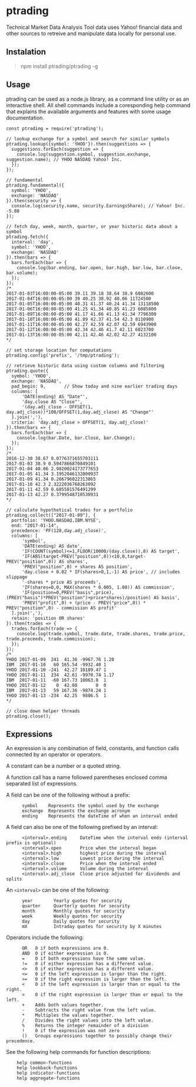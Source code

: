 # ptrading
Technical Market Data Analysis Tool data uses Yahoo! financial data and other
sources to retreive and manipulate data locally for personal use.

## Instalation

> npm install ptrading/ptrading -g

## Usage

ptrading can be used as a node.js library, as a command line utility or as an interactive shell. All shell commands include a coresponding help command that explains the available arguments and features with some usage documentation.

```
const ptrading = require('ptrading');

// lookup exchange for a symbol and search for similar symbols
ptrading.lookup({symbol: 'YHOO'}).then(suggestions => {
  suggestions.forEach(suggestion => {
    console.log(suggestion.symbol, suggestion.exchange, suggestion.name); // YHOO NASDAQ Yahoo! Inc.
  });
});

// fundamental
ptrading.fundamental({
  symbol: 'YHOO',
  exchange: 'NASDAQ'
}).then(security => {
  console.log(security.name, security.EarningsShare); // Yahoo! Inc. -5.08
});

// fetch day, week, month, quarter, or year historic data about a symbol
ptrading.fetch({
  interval: 'day',
  symbol: 'YHOO',
  exchange: 'NASDAQ'
}).then(bars => {
  bars.forEach(bar => {
    console.log(bar.ending, bar.open, bar.high, bar.low, bar.close, bar.volume);
  });
});
/*
2017-01-03T16:00:00-05:00 39.11 39.18 38.64 38.9 6082600
2017-01-04T16:00:00-05:00 39 40.25 38.92 40.06 11724500
2017-01-05T16:00:00-05:00 40.31 41.37 40.24 41.34 13118500
2017-01-06T16:00:00-05:00 41.25 41.34 40.85 41.23 6085800
2017-01-09T16:00:00-05:00 41.17 41.66 41.13 41.34 7796300
2017-01-10T16:00:00-05:00 41.89 42.37 41.54 42.3 8110900
2017-01-11T16:00:00-05:00 42.27 42.59 42.07 42.59 6943900
2017-01-12T16:00:00-05:00 42.34 42.46 41.7 42.11 6023700
2017-01-13T16:00:00-05:00 42.11 42.46 42.02 42.27 4132100
*/

// set storage location for computations
ptrading.config('prefix', '/tmp/ptrading');

// retrieve historic data using custom columns and filtering
ptrading.quote({
  symbol: 'YHOO',
  exchange: 'NASDAQ',
  pad_begin: 9,       // Show today and nine earlier trading days
  columns: [
      'DATE(ending) AS "Date"',
      'day.close AS "Close"',
      '(day.adj_close - OFFSET(1, day.adj_close))*100/OFFSET(1,day.adj_close) AS "Change"'
  ].join(','),
  criteria: 'day.adj_close > OFFSET(1, day.adj_close)'
}).then(bars => {
  bars.forEach(bar => {
    console.log(bar.Date, bar.Close, bar.Change);
  });
});
/*
2016-12-30 38.67 0.0776371655703111
2017-01-03 38.9 0.5947866870849101
2017-01-04 40.06 2.9820024173777653
2017-01-05 41.34 3.1952046132000937
2017-01-09 41.34 0.266796022313865
2017-01-10 42.3 2.3222036768263092
2017-01-11 42.59 0.685581576491299
2017-01-13 42.27 0.3799548710530931
*/

// calculate hypothetical trades for a portfolio
ptrading.collect(["2017-01-09"], {
  portfolio: 'YHOO.NASDAQ,IBM.NYSE',
  end: "2017-01-14",
  precedence: 'PF(120,day.adj_close)',
  columns: [
      'symbol',
      'DATE(ending) AS date',
      'IF(COUNT(symbol)<=1,FLOOR(10000/(day.close)),0) AS target',
      'IF(ABS(target-PREV("position",0))<10,0,target-PREV("position",0)) AS shares',
      'PREV("position",0) + shares AS position',
      'day.close + 0.02 * IF(shares>0,1,-1) AS price', // includes slippage
      '-shares * price AS proceeds',
      'IF(shares=0,0, MAX(shares * 0.005, 1.00)) AS commission',
      'IF(position=0,PREV("basis",price),(PREV("basis")*PREV("position")+price*shares)/position) AS basis',
      'PREV("profit",0) + (price - PREV("price",0)) * PREV("position",0) - commission AS profit'
  ].join(','),
  retain: 'position OR shares'
}).then(trades => {
  trades.forEach(trade => {
    console.log(trade.symbol, trade.date, trade.shares, trade.price, trade.proceeds, trade.commission);
  });
});
/*
YHOO 2017-01-09  241  41.36 -9967.76 1.20
IBM  2017-01-10   60 165.54 -9932.40 1
YHOO 2017-01-10 -241  42.27 10189.47 1
YHOO 2017-01-11  234  42.61 -9970.74 1.17
IBM  2017-01-11  -60 167.73 10063.8  1
YHOO 2017-01-12    0  42.08       0  0
IBM  2017-01-13   59 167.36 -9874.24 1
YHOO 2017-01-13 -234  42.25  9886.5  1
*/

// close down helper threads
ptrading.close();
```

## Expressions ##
An expression is any combination of field, constants, and function calls connected by an operator or operators.

A constant can be a number or a quoted string.

A function call has a name followed parentheses enclosed comma separated list of expressions.

A field can be one of the following without a prefix:

```
      symbol    Represents the symbol used by the exchange
      exchange  Represents the exchange acronym
      ending    Represents the dateTime of when an interval ended
```
A field can also be one of the following prefixed by an interval:

```
      <interval>.ending     DateTime when the interval ends (interval prefix is optional)
      <interval>.open       Price when the interval began
      <interval>.high       highest price during the interval
      <interval>.low        Lowest price during the interval
      <interval>.close      Price when the interval ended
      <interval>.volume     Volume during the interval
      <interval>.adj_close  Close price adjusted for dividends and splits
```
An `<interval>` can be one of the following:

```
      year        Yearly quotes for security
      quarter     Quarterly quotes for security
      month       Monthly quotes for security
      week        Weekly quotes for security
      day         Daily quotes for security
      mX          Intraday quotes for security by X minutes
```
Operators include the following:

```
      OR   0 if both expressions are 0.
      AND  0 if either expression is 0.
      =    0 if both expressions have the same value.
      !=   0 if either expression has a different value.
      <>   0 if either expression has a different value.
      <=   0 if the left expression is larger than the right.
      >=   0 if the right expression is larger than the left.
      <    0 if the left expression is larger than or equal to the right.
      >    0 if the right expression is larger than or equal to the left.
      +    Adds both values together.
      -    Subtracts the right value from the left value.
      *    Multiples the values together.
      /    Divides the right values into the left value.
      %    Returns the integer remainder of a division
      !    0 if the expression was not zero
      ()   Groups expressions together to possibly change their precedence.
```
See the following help commands for function descriptions:
```
    help common-functions  
    help lookback-functions  
    help indicator-functions  
    help aggregate-functions  
```
